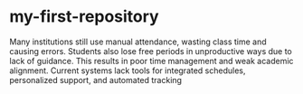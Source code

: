 # my-first-repository
Many institutions still use manual attendance, wasting class time and causing errors. Students also lose free periods in unproductive ways due to lack of guidance. This results in poor time management and weak academic alignment. Current systems lack tools for integrated schedules, personalized support, and automated tracking

